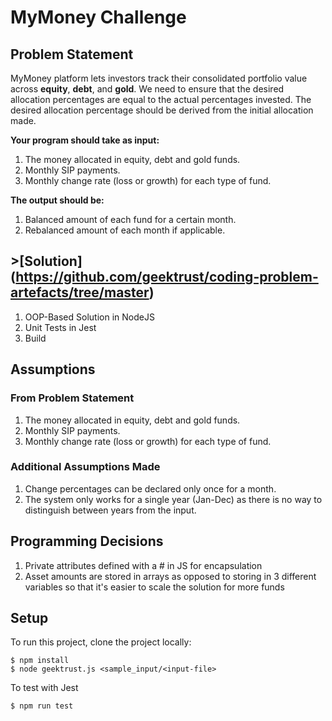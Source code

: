 

# MyMoney Challenge

## Problem Statement

MyMoney platform lets investors track their consolidated portfolio value across **equity**, **debt**, and **gold**. We need to
ensure that the desired allocation percentages are equal to the actual percentages invested. The desired allocation
percentage should be derived from the initial allocation made.

**Your program should take as input:**

1. The money allocated in equity, debt and gold funds.
2. Monthly SIP payments.
3. Monthly change rate (loss or growth) for each type of fund.

**The output should be:**

1. Balanced amount of each fund for a certain month.
2. Rebalanced amount of each month if applicable.

## >[Solution] (https://github.com/geektrust/coding-problem-artefacts/tree/master)
1. OOP-Based Solution in NodeJS
2. Unit Tests in Jest
3. Build

## Assumptions

### From Problem Statement

1. The money allocated in equity, debt and gold funds.
2. Monthly SIP payments.
3. Monthly change rate (loss or growth) for each type of fund.

### Additional Assumptions Made

1. Change percentages can be declared only once for a month.
2. The system only works for a single year (Jan-Dec) as there is no way to distinguish between years from the input.

## Programming Decisions

1. Private attributes defined with a # in JS for encapsulation
2. Asset amounts are stored in arrays as opposed to storing in 3 different variables so that it's easier to scale the solution for more funds 

## Setup

To run this project, clone the project locally:

```
$ npm install
$ node geektrust.js <sample_input/<input-file>
```
To test with Jest
```
$ npm run test
```
